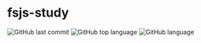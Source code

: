 # fsjs-study
![GitHub last commit](https://img.shields.io/github/last-commit/Alnipet/fsjs-study)
![GitHub top language](https://img.shields.io/github/languages/top/Alnipet/fsjs-study)
![GitHub language](https://img.shields.io/github/languages/count/Alnipet/fsjs-study)
